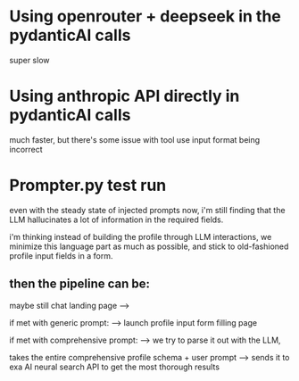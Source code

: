 # Using openrouter + deepseek in the pydanticAI calls

super slow

# Using anthropic API directly in pydanticAI calls

much faster, but there's some issue with tool use input format being incorrect

# Prompter.py test run

even with the steady state of injected prompts now, i'm still finding that the LLM hallucinates a lot of information in the required fields.

i'm thinking instead of building the profile through LLM interactions, we minimize this language part as much as possible, and stick to old-fashioned profile input fields in a form.

## then the pipeline can be:

maybe still chat landing page -->

if met with generic prompt:
--> launch profile input form filling page

if met with comprehensive prompt:
--> we try to parse it out with the LLM,

takes the entire comprehensive profile schema + user prompt --> sends it to exa AI neural search API to get the most thorough results
